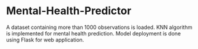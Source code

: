 # Mental-Health-Predictor
A  dataset containing more than 1000 observations is loaded.
KNN algorithm is implemented for mental health prediction.
Model deployment is done using Flask for web application.

 
